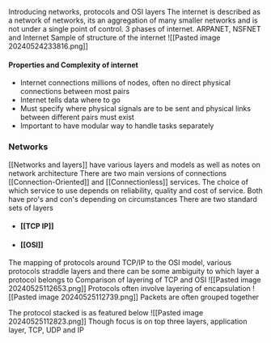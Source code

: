 Introducing networks, protocols and OSI layers
The internet is described as a network of networks, its an aggregation of many smaller networks and is not under a single point of control.
3 phases of internet. ARPANET, NSFNET and Internet
Sample of structure of the internet
![[Pasted image 20240524233816.png]]
#### Properties and Complexity of internet
- Internet connections millions of nodes, often no direct physical connections between most pairs
- Internet tells data where to go
- Must specify where physical signals are to be sent and physical links between different pairs must exist
- Important to have modular way to handle tasks separately

### Networks
[[Networks and layers]] have various layers and models as well as notes on network architecture
There are two main versions of connections
[[Connection-Oriented]] and [[Connectionless]] services. The choice of which service to use depends on reliability, quality and cost of service. Both have pro's and con's depending on circumstances
There are two standard sets of layers
- #### [[TCP IP]]
- #### [[OSI]]
The mapping of protocols around TCP/IP to the OSI model, various protocols straddle layers and there can be some ambiguity to which layer a protocol belongs to
Comparison of layering of TCP and OSI
![[Pasted image 20240525112653.png]]
Protocols often involve layering of encapsulation
![[Pasted image 20240525112739.png]]
Packets are often grouped together

The protocol stacked is as featured below
![[Pasted image 20240525112823.png]]
Though focus is on top three layers, application layer, TCP, UDP and IP
